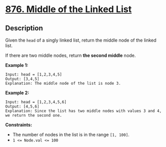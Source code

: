 # [876. Middle of the Linked List](https://leetcode.com/problems/middle-of-the-linked-list/)

## Description
Given the `head` of a singly linked list, return the middle node of the linked list.

If there are two middle nodes, return **the second middle** node.

**Example 1:**
```
Input: head = [1,2,3,4,5]
Output: [3,4,5]
Explanation: The middle node of the list is node 3.
```

**Example 2:**
```
Input: head = [1,2,3,4,5,6]
Output: [4,5,6]
Explanation: Since the list has two middle nodes with values 3 and 4, we return the second one.
```

**Constraints:**
- The number of nodes in the list is in the range `[1, 100]`.
- `1 <= Node.val <= 100`
